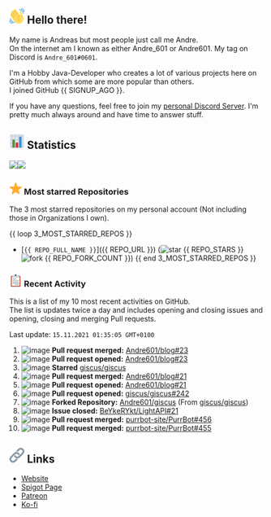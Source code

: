 <!-- Links -->
[purr]: https://purrbot.site
[discord]: https://discord.gg/6dazXp6
[website]: https://andre601.ch
[spigot]: https://www.spigotmc.org/resources/authors/56829/
[patreon]: https://patreon.com/andre_601
[ko-fi]: https://ko-fi.com/andre_601

<!-- SVGs -->
[star]: https://cdn.jsdelivr.net/gh/Readme-Workflows/Readme-Icons@main/icons/octicons/StarredRepository.svg
[fork]: https://cdn.jsdelivr.net/gh/Readme-Workflows/Readme-Icons@main/icons/octicons/ForkedRepository.svg

## <img alt="emoji" src="https://raw.githubusercontent.com/twitter/twemoji/master/assets/svg/1f44b.svg" height="30em"> Hello there!
My name is Andreas but most people just call me Andre.  
On the internet am I known as either Andre_601 or Andre601. My tag on Discord is `Andre_601#0601`.

I'm a Hobby Java-Developer who creates a lot of various projects here on GitHub from which some are more popular than others.  
I joined GitHub {{ SIGNUP_AGO }}.

If you have any questions, feel free to join my [personal Discord Server][discord]. I'm pretty much always around and have time to answer stuff.

## <img alt="emoji" src="https://raw.githubusercontent.com/twitter/twemoji/master/assets/svg/1f4ca.svg" height="30em"> Statistics
<img height="195px" src="https://github-readme-stats.vercel.app/api?username=Andre601&show_icons=true&hide_rank=true&title_color=3498db&bg_color=ffffff00&text_color=718096&disable_animations=true"><img height="195px" src="https://github-readme-stats.vercel.app/api/top-langs?username=Andre601&layout=compact&title_color=3498db&bg_color=ffffff00&text_color=718096">

### <img alt="emoji" src="https://raw.githubusercontent.com/twitter/twemoji/master/assets/svg/2b50.svg" height="25em"> Most starred Repositories
The 3 most starred repositories on my personal account (Not including those in Organizations I own).

{{ loop 3_MOST_STARRED_REPOS }}
- [`{{ REPO_FULL_NAME }}`]({{ REPO_URL }}) (![star] {{ REPO_STARS }} ![fork] {{ REPO_FORK_COUNT }})
{{ end 3_MOST_STARRED_REPOS }}

### <img alt="emoji" src="https://raw.githubusercontent.com/twitter/twemoji/master/assets/svg/1f4cb.svg" height="25em"> Recent Activity
This is a list of my 10 most recent activities on GitHub.  
The list is updates twice a day and includes opening and closing issues and opening, closing and merging Pull requests.

<!--RECENT_ACTIVITY:last_update-->
Last update: `15.11.2021 01:35:05 GMT+0100`
<!--RECENT_ACTIVITY:last_update_end-->
<!--RECENT_ACTIVITY:start-->
1. ![image](https://cdn.jsdelivr.net/gh/Readme-Workflows/Readme-Icons@main/icons/octicons/PullRequestMerged.svg) **Pull request merged:** [Andre601/blog#23](https://github.com/Andre601/blog/pull/23)
2. ![image](https://cdn.jsdelivr.net/gh/Readme-Workflows/Readme-Icons@main/icons/octicons/PullRequestOpened.svg) **Pull request opened:** [Andre601/blog#23](https://github.com/Andre601/blog/pull/23)
3. ![image](https://cdn.jsdelivr.net/gh/Readme-Workflows/Readme-Icons@main/icons/octicons/StarredRepository.svg) **Starred** [giscus/giscus](https://github.com/giscus/giscus)
4. ![image](https://cdn.jsdelivr.net/gh/Readme-Workflows/Readme-Icons@main/icons/octicons/PullRequestMerged.svg) **Pull request merged:** [Andre601/blog#21](https://github.com/Andre601/blog/pull/21)
5. ![image](https://cdn.jsdelivr.net/gh/Readme-Workflows/Readme-Icons@main/icons/octicons/PullRequestOpened.svg) **Pull request opened:** [Andre601/blog#21](https://github.com/Andre601/blog/pull/21)
6. ![image](https://cdn.jsdelivr.net/gh/Readme-Workflows/Readme-Icons@main/icons/octicons/PullRequestOpened.svg) **Pull request opened:** [giscus/giscus#242](https://github.com/giscus/giscus/pull/242)
7. ![image](https://cdn.jsdelivr.net/gh/Readme-Workflows/Readme-Icons@main/icons/octicons/ForkedRepository.svg) **Forked Repository:** [Andre601/giscus](https://github.com/Andre601/giscus) (From [giscus/giscus](https://github.com/giscus/giscus))
8. ![image](https://cdn.jsdelivr.net/gh/Readme-Workflows/Readme-Icons@main/icons/octicons/IssueClosed.svg) **Issue closed:** [BeYkeRYkt/LightAPI#21](https://github.com/BeYkeRYkt/LightAPI/issues/21)
9. ![image](https://cdn.jsdelivr.net/gh/Readme-Workflows/Readme-Icons@main/icons/octicons/PullRequestMerged.svg) **Pull request merged:** [purrbot-site/PurrBot#456](https://github.com/purrbot-site/PurrBot/pull/456)
10. ![image](https://cdn.jsdelivr.net/gh/Readme-Workflows/Readme-Icons@main/icons/octicons/PullRequestMerged.svg) **Pull request merged:** [purrbot-site/PurrBot#455](https://github.com/purrbot-site/PurrBot/pull/455)
<!--RECENT_ACTIVITY:end-->

## <img alt="emoji" src="https://raw.githubusercontent.com/twitter/twemoji/master/assets/svg/1f517.svg" height="30em"> Links
- [Website]
- [Spigot Page][spigot]
- [Patreon]
- [Ko-fi]
